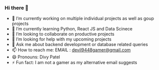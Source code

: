 ### Hi there 👋
- 🔭 I’m currently working on multiple individual projects as well as goup projects
- 🌱 I’m currently learning Python, React JS and Data Scinece
- 👯 I’m looking to collaborate on productive projects
- 🤔 I’m looking for help with my upcoming projects
- 💬 Ask me about backend development or database related queries
- 📫 How to reach me: EMAIL : devil9448gamer@gmail.com
- 😄 Pronouns: Divy Patel
- ⚡ Fun fact: I am not a gamer as my alternative email suggests
<!--
**Divy0409/Divy0409** is a ✨ _special_ ✨ repository because its `README.md` (this file) appears on your GitHub profile.

Here are some ideas to get you started:

- 🔭 I’m currently working on ...
- 🌱 I’m currently learning ...
- 👯 I’m looking to collaborate on ...
- 🤔 I’m looking for help with ...
- 💬 Ask me about ...
- 📫 How to reach me: ...
- 😄 Pronouns: ...
- ⚡ Fun fact: ...
-->

